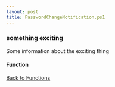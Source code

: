```yaml
---
layout: post
title: PasswordChangeNotification.ps1
---
```


### something exciting

Some information about the exciting thing

#### Function

<script async src="https://gist-it.appspot.com/github.com/BanterBoy/scripts-blog/blob/master/PowerShell/functions/exchange/PasswordChangeNotification.ps1" crossorigin="anonymous"></script>

<a href="/menu/_pages/functions.html">Back to Functions</a>
